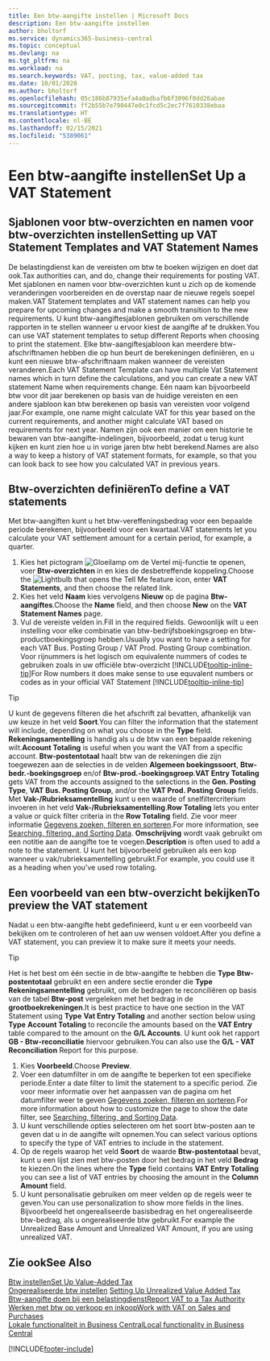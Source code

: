 ```yaml
---
title: Een btw-aangifte instellen | Microsoft Docs
description: Een btw-aangifte instellen
author: bholtorf
ms.service: dynamics365-business-central
ms.topic: conceptual
ms.devlang: na
ms.tgt_pltfrm: na
ms.workload: na
ms.search.keywords: VAT, posting, tax, value-added tax
ms.date: 10/01/2020
ms.author: bholtorf
ms.openlocfilehash: 05c186b87935efa4a0adbafb6f3096f0dd26abae
ms.sourcegitcommit: ff2b55b7e790447e0c1fcd5c2ec7f7610338ebaa
ms.translationtype: HT
ms.contentlocale: nl-BE
ms.lasthandoff: 02/15/2021
ms.locfileid: "5389061"
---
```

# <a name="set-up-a-vat-statement"></a><span data-ttu-id="4641b-103">Een btw-aangifte instellen</span><span class="sxs-lookup"><span data-stu-id="4641b-103">Set Up a VAT Statement</span></span>

## <a name="setting-up-vat-statement-templates-and-vat-statement-names"></a><span data-ttu-id="4641b-104">Sjablonen voor btw-overzichten en namen voor btw-overzichten instellen</span><span class="sxs-lookup"><span data-stu-id="4641b-104">Setting up VAT Statement Templates and VAT Statement Names</span></span>
<span data-ttu-id="4641b-105">De belastingdienst kan de vereisten om btw te boeken wijzigen en doet dat ook.</span><span class="sxs-lookup"><span data-stu-id="4641b-105">Tax authorities can, and do, change their requirements for posting VAT.</span></span> <span data-ttu-id="4641b-106">Met sjablonen en namen voor btw-overzichten kunt u zich op de komende veranderingen voorbereiden en de overstap naar de nieuwe regels soepel maken.</span><span class="sxs-lookup"><span data-stu-id="4641b-106">VAT Statement templates and VAT statement names can help you prepare for upcoming changes and make a smooth transition to the new requirements.</span></span> <span data-ttu-id="4641b-107">U kunt btw-aangiftesjablonen gebruiken om verschillende rapporten in te stellen wanneer u ervoor kiest de aangifte af te drukken.</span><span class="sxs-lookup"><span data-stu-id="4641b-107">You can use VAT statement templates to setup different Reports when choosing to print the statement.</span></span> <span data-ttu-id="4641b-108">Elke btw-aangiftesjabloon kan meerdere btw-afschriftnamen hebben die op hun beurt de berekeningen definiëren, en u kunt een nieuwe btw-afschriftnaam maken wanneer de vereisten veranderen.</span><span class="sxs-lookup"><span data-stu-id="4641b-108">Each VAT Statement Template can have multiple Vat Statement names which in turn define the calculations, and you can create a new VAT statement Name when requirements change.</span></span> <span data-ttu-id="4641b-109">Eén naam kan bijvoorbeeld btw voor dit jaar berekenen op basis van de huidige vereisten en een andere sjabloon kan btw berekenen op basis van vereisten voor volgend jaar.</span><span class="sxs-lookup"><span data-stu-id="4641b-109">For example, one name might calculate VAT for this year based on the current requirements, and another might calculate VAT based on requirements for next year.</span></span> <span data-ttu-id="4641b-110">Namen zijn ook een manier om een historie te bewaren van btw-aangifte-indelingen, bijvoorbeeld, zodat u terug kunt kijken en kunt zien hoe u in vorige jaren btw hebt berekend.</span><span class="sxs-lookup"><span data-stu-id="4641b-110">Names are also a way to keep a history of VAT statement formats, for example, so that you can look back to see how you calculated VAT in previous years.</span></span>

## <a name="to-define-a-vat-statements"></a><span data-ttu-id="4641b-111">Btw-overzichten definiëren</span><span class="sxs-lookup"><span data-stu-id="4641b-111">To define a VAT statements</span></span>
<span data-ttu-id="4641b-112">Met btw-aangiften kunt u het btw-vereffeningsbedrag voor een bepaalde periode berekenen, bijvoorbeeld voor een kwartaal.</span><span class="sxs-lookup"><span data-stu-id="4641b-112">VAT statements let you calculate your VAT settlement amount for a certain period, for example, a quarter.</span></span>

1. <span data-ttu-id="4641b-113">Kies het pictogram ![Gloeilamp om de Vertel mij-functie te openen](media/ui-search/search_small.png "Vertel me wat u wilt doen"), voer **Btw-overzichten** in en kies de desbetreffende koppeling.</span><span class="sxs-lookup"><span data-stu-id="4641b-113">Choose the ![Lightbulb that opens the Tell Me feature](media/ui-search/search_small.png "Tell me what you want to do") icon, enter **VAT Statements**, and then choose the related link.</span></span>  
2. <span data-ttu-id="4641b-114">Kies het veld **Naam** kies vervolgens **Nieuw** op de pagina **Btw-aangiftes**.</span><span class="sxs-lookup"><span data-stu-id="4641b-114">Choose the **Name** field, and then choose **New** on the **VAT Statement Names** page.</span></span>
3. <span data-ttu-id="4641b-115">Vul de vereiste velden in.</span><span class="sxs-lookup"><span data-stu-id="4641b-115">Fill in the required fields.</span></span> <span data-ttu-id="4641b-116">Gewoonlijk wilt u een instelling voor elke combinatie van btw-bedrijfsboekingsgroep en btw-productboekingsgroep hebben.</span><span class="sxs-lookup"><span data-stu-id="4641b-116">Usually you want to have a setting for each VAT Bus. Posting Group / VAT Prod. Posting Group combination.</span></span> <span data-ttu-id="4641b-117">Voor rijnummers is het logisch om equivalente nummers of codes te gebruiken zoals in uw officiële btw-overzicht [!INCLUDE[tooltip-inline-tip](includes/tooltip-inline-tip_md.md)]</span><span class="sxs-lookup"><span data-stu-id="4641b-117">For Row numbers it does make sense to use equvalent numbers or codes as in your official VAT Statement [!INCLUDE[tooltip-inline-tip](includes/tooltip-inline-tip_md.md)]</span></span> 


> [!Tip]
> <span data-ttu-id="4641b-118">U kunt de gegevens filteren die het afschrift zal bevatten, afhankelijk van uw keuze in het veld **Soort**.</span><span class="sxs-lookup"><span data-stu-id="4641b-118">You can filter the information that the statement will include, depending on what you choose in the **Type** field.</span></span> <span data-ttu-id="4641b-119">**Rekeningsamentelling** is handig als u de btw van een bepaalde rekening wilt.</span><span class="sxs-lookup"><span data-stu-id="4641b-119">**Account Totaling** is useful when you want the VAT from a specific account.</span></span>
<span data-ttu-id="4641b-120">**Btw-postentotaal** haalt btw van de rekeningen die zijn toegewezen aan de selecties in de velden **Algemeen boekingssoort**, **Btw-bedr.-boekingsgroep** en/of **Btw-prod.-boekingsgroep**.</span><span class="sxs-lookup"><span data-stu-id="4641b-120">**VAT Entry Totaling** gets VAT from the accounts assigned to the selections in the **Gen. Posting Type**, **VAT Bus. Posting Group**, and/or the **VAT Prod. Posting Group** fields.</span></span> <span data-ttu-id="4641b-121">Met **Vak-/Rubrieksamentelling** kunt u een waarde of snelfiltercriterium invoeren in het veld **Vak-/Rubrieksamentelling**.</span><span class="sxs-lookup"><span data-stu-id="4641b-121">**Row Totaling** lets you enter a value or quick filter criteria in the **Row Totaling** field.</span></span> <span data-ttu-id="4641b-122">Zie voor meer informatie [Gegevens zoeken, filteren en sorteren](ui-enter-criteria-filters.md).</span><span class="sxs-lookup"><span data-stu-id="4641b-122">For more information, see [Searching, filtering, and Sorting Data](ui-enter-criteria-filters.md).</span></span> <span data-ttu-id="4641b-123">**Omschrijving** wordt vaak gebruikt om een notitie aan de aangifte toe te voegen.</span><span class="sxs-lookup"><span data-stu-id="4641b-123">**Description** is often used to add a note to the statement.</span></span> <span data-ttu-id="4641b-124">U kunt het bijvoorbeeld gebruiken als een kop wanneer u vak/rubrieksamentelling gebruikt.</span><span class="sxs-lookup"><span data-stu-id="4641b-124">For example, you could use it as a heading when you've used row totaling.</span></span>

## <a name="to-preview-the-vat-statement"></a><span data-ttu-id="4641b-125">Een voorbeeld van een btw-overzicht bekijken</span><span class="sxs-lookup"><span data-stu-id="4641b-125">To preview the VAT statement</span></span>
<span data-ttu-id="4641b-126">Nadat u een btw-aangifte hebt gedefinieerd, kunt u er een voorbeeld van bekijken om te controleren of het aan uw wensen voldoet.</span><span class="sxs-lookup"><span data-stu-id="4641b-126">After you define a VAT statement, you can preview it to make sure it meets your needs.</span></span>
> [!Tip]
> <span data-ttu-id="4641b-127">Het is het best om één sectie in de btw-aangifte te hebben die **Type** **Btw-postentotaal** gebruikt en een andere sectie eronder die **Type** **Rekeningsamentelling** gebruikt, om de bedragen te reconciliëren op basis van de tabel **Btw-post** vergeleken met het bedrag in de **grootboekrekeningen**.</span><span class="sxs-lookup"><span data-stu-id="4641b-127">It is best practice to have one section in the VAT Statement using **Type** **Vat Entry Totaling** and another section below using **Type** **Account Totaling** to reconcile the amounts based on the **VAT Entry** table compared to the amount on the **G/L Accounts**.</span></span> <span data-ttu-id="4641b-128">U kunt ook het rapport **GB - Btw-reconciliatie** hiervoor gebruiken.</span><span class="sxs-lookup"><span data-stu-id="4641b-128">You can also use the **G/L - VAT Reconciliation** Report for this purpose.</span></span>

1. <span data-ttu-id="4641b-129">Kies **Voorbeeld**.</span><span class="sxs-lookup"><span data-stu-id="4641b-129">Choose **Preview**.</span></span>
2. <span data-ttu-id="4641b-130">Voer een datumfilter in om de aangifte te beperken tot een specifieke periode.</span><span class="sxs-lookup"><span data-stu-id="4641b-130">Enter a date filter to limit the statement to a specific period.</span></span> <span data-ttu-id="4641b-131">Zie voor meer informatie over het aanpassen van de pagina om het datumfilter weer te geven [Gegevens zoeken, filteren en sorteren](ui-enter-criteria-filters.md).</span><span class="sxs-lookup"><span data-stu-id="4641b-131">For more information about how to customize the page to show the date filter, see [Searching, filtering, and Sorting Data](ui-enter-criteria-filters.md).</span></span>
3. <span data-ttu-id="4641b-132">U kunt verschillende opties selecteren om het soort btw-posten aan te geven dat u in de aangifte wilt opnemen.</span><span class="sxs-lookup"><span data-stu-id="4641b-132">You can select various options to specify the type of VAT entries to include in the statement.</span></span>
4. <span data-ttu-id="4641b-133">Op de regels waarop het veld **Soort** de waarde **Btw-postentotaal** bevat, kunt u een lijst zien met btw-posten door het bedrag in het veld **Bedrag** te kiezen.</span><span class="sxs-lookup"><span data-stu-id="4641b-133">On the lines where the **Type** field contains **VAT Entry Totaling** you can see a list of VAT entries by choosing the amount in the **Column Amount** field.</span></span>
5. <span data-ttu-id="4641b-134">U kunt personalisatie gebruiken om meer velden op de regels weer te geven.</span><span class="sxs-lookup"><span data-stu-id="4641b-134">You can use personalization to show more fields in the lines.</span></span> <span data-ttu-id="4641b-135">Bijvoorbeeld het ongerealiseerde basisbedrag en het ongerealiseerde btw-bedrag, als u ongerealiseerde btw gebruikt.</span><span class="sxs-lookup"><span data-stu-id="4641b-135">For example the Unrealized Base Amount and Unrealized VAT Amount, if you are using unrealized VAT.</span></span>

## <a name="see-also"></a><span data-ttu-id="4641b-136">Zie ook</span><span class="sxs-lookup"><span data-stu-id="4641b-136">See Also</span></span>  
[<span data-ttu-id="4641b-137">Btw instellen</span><span class="sxs-lookup"><span data-stu-id="4641b-137">Set Up Value-Added Tax</span></span>](finance-setup-vat.md)  
<span data-ttu-id="4641b-138">[Ongerealiseerde btw instellen](finance-setup-unrealized-vat.md)    </span><span class="sxs-lookup"><span data-stu-id="4641b-138">[Setting Up Unrealized Value Added Tax](finance-setup-unrealized-vat.md)    </span></span>  
[<span data-ttu-id="4641b-139">Btw-aangifte doen bij een belastingdienst</span><span class="sxs-lookup"><span data-stu-id="4641b-139">Report VAT to a Tax Authority</span></span>](finance-how-report-vat.md)  
[<span data-ttu-id="4641b-140">Werken met btw op verkoop en inkoop</span><span class="sxs-lookup"><span data-stu-id="4641b-140">Work with VAT on Sales and Purchases</span></span>](finance-work-with-vat.md)  
[<span data-ttu-id="4641b-141">Lokale functionaliteit in Business Central</span><span class="sxs-lookup"><span data-stu-id="4641b-141">Local functionality in Business Central</span></span>](about-localization.md)


[!INCLUDE[footer-include](includes/footer-banner.md)]